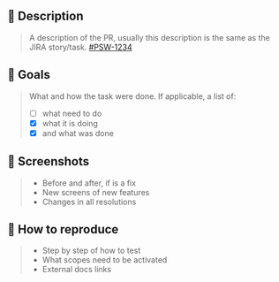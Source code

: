 ## 📝 Description

> A description of the PR, usually this description is the same as the JIRA story/task.
> [#PSW-1234](jira.link.com)

## 🎯 Goals

> What and how the task were done.
> If applicable, a list of:
> - [ ] what need to do
> - [x] what it is doing
> - [x] and what was done

## 📸 Screenshots

> - Before and after, if is a fix
> - New screens of new features
> - Changes in all resolutions

## 🧰 How to reproduce

> - Step by step of how to test
> - What scopes need to be activated
> - External docs links

<!--  Optional items
## 🔗 Links
> - [link1.com](https://)
> - [link2.com](https://)

## 🔀 Related PRs
> - #123
> - #321
-->